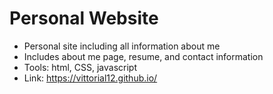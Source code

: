 # Personal Website
- Personal site including all information about me
- Includes about me page, resume, and contact information
- Tools: html, CSS, javascript
- Link: https://vittorial12.github.io/
